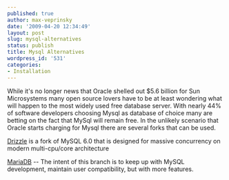 ```yaml
---
published: true
author: max-veprinsky
date: '2009-04-20 12:34:49'
layout: post
slug: mysql-alternatives
status: publish
title: Mysql Alternatives
wordpress_id: '531'
categories:
- Installation
---
```


While it's no longer news that Oracle shelled out $5.6 billion for Sun Microsystems many open source lovers have to be at least wondering what will happen to the most widely used free database server. With nearly 44% of software developers choosing Mysql as database of choice many are betting on the fact that MySql will remain free. In the unlikely scenario that Oracle starts charging for Mysql there are several forks that can be used. 

[Drizzle](https://launchpad.net/drizzle) is a fork of MySQL 6.0 that is designed for massive concurrency on modern multi-cpu/core architecture

[MariaDB](http://askmonty.org/wiki/index.php/MariaDB) -- The intent of this branch is to keep up with MySQL development, maintain user compatibility, but with more features.

